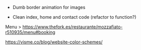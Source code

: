 <!-- - Remove all child elements of a div before creating the content after pressing a button > Using divReference.textContent = ''; -->


<!-- - Home > 2 photos with descriptions next to each other > swapped, one to the left and another one to the right -->

<!-- - Can't reference the content wrappers to remove them upon button click: Create a reference of the wrapper inside everytime a button is clicked -->


<!-- - Contact > 1 row with telephone, mail, social media
            2 row with map and address -->


<!-- Use objects and iterate over them -->

- Dumb border animation for images

- Clean index, home and contact code (refactor to function?)

Menu > https://www.thefork.es/restaurante/mozzafiato-r510935/menu#booking

https://visme.co/blog/website-color-schemes/